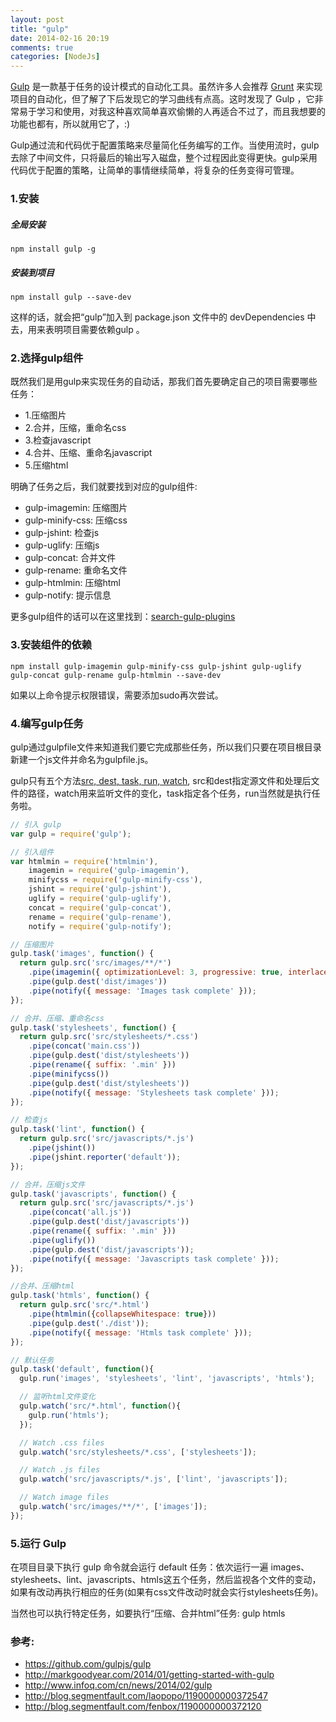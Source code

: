 ```yaml
---
layout: post
title: "gulp"
date: 2014-02-16 20:19
comments: true
categories: [NodeJs]
---
```


[Gulp](https://github.com/gulpjs/gulp) 是一款基于任务的设计模式的自动化工具。虽然许多人会推荐 [Grunt](https://github.com/gruntjs/grunt) 来实现项目的自动化，但了解了下后发现它的学习曲线有点高。这时发现了 Gulp ，它非常易于学习和使用，对我这种喜欢简单喜欢偷懒的人再适合不过了，而且我想要的功能也都有，所以就用它了，:)

Gulp通过流和代码优于配置策略来尽量简化任务编写的工作。当使用流时，gulp去除了中间文件，只将最后的输出写入磁盘，整个过程因此变得更快。gulp采用代码优于配置的策略，让简单的事情继续简单，将复杂的任务变得可管理。

<!-- more -->

### 1.安装
##### 全局安装
```
npm install gulp -g
```
##### 安装到项目
```
npm install gulp --save-dev
```
这样的话，就会把“gulp”加入到 package.json 文件中的 devDependencies 中去，用来表明项目需要依赖gulp 。

### 2.选择gulp组件
既然我们是用gulp来实现任务的自动话，那我们首先要确定自己的项目需要哪些任务：

* 1.压缩图片
* 2.合并，压缩，重命名css
* 3.检查javascript
* 4.合并、压缩、重命名javascript
* 5.压缩html

明确了任务之后，我们就要找到对应的gulp组件:

* gulp-imagemin: 压缩图片
* gulp-minify-css: 压缩css
* gulp-jshint: 检查js
* gulp-uglify: 压缩js
* gulp-concat: 合并文件
* gulp-rename: 重命名文件
* gulp-htmlmin: 压缩html
* gulp-notify: 提示信息

更多gulp组件的话可以在这里找到：[search-gulp-plugins](http://gratimax.github.io/search-gulp-plugins/)

### 3.安装组件的依赖
```
npm install gulp-imagemin gulp-minify-css gulp-jshint gulp-uglify gulp-concat gulp-rename gulp-htmlmin --save-dev 
```
如果以上命令提示权限错误，需要添加sudo再次尝试。

### 4.编写gulp任务
gulp通过gulpfile文件来知道我们要它完成那些任务，所以我们只要在项目根目录新建一个js文件并命名为gulpfile.js。

gulp只有五个方法[src, dest, task, run, watch](https://github.com/gulpjs/gulp/blob/master/docs/API.md),  src和dest指定源文件和处理后文件的路径，watch用来监听文件的变化，task指定各个任务，run当然就是执行任务啦。

```javascript gulpfile.js
// 引入 gulp
var gulp = require('gulp'); 

// 引入组件
var htmlmin = require('htmlmin'),
    imagemin = require('gulp-imagemin'),
    minifycss = require('gulp-minify-css'),
    jshint = require('gulp-jshint'),
    uglify = require('gulp-uglify'),
    concat = require('gulp-concat'),
    rename = require('gulp-rename'),
    notify = require('gulp-notify');

// 压缩图片
gulp.task('images', function() {
  return gulp.src('src/images/**/*')
    .pipe(imagemin({ optimizationLevel: 3, progressive: true, interlaced: true }))
    .pipe(gulp.dest('dist/images'))
    .pipe(notify({ message: 'Images task complete' }));
});

// 合并、压缩、重命名css
gulp.task('stylesheets', function() {
  return gulp.src('src/stylesheets/*.css')
    .pipe(concat('main.css'))
    .pipe(gulp.dest('dist/stylesheets'))
    .pipe(rename({ suffix: '.min' }))
    .pipe(minifycss())
    .pipe(gulp.dest('dist/stylesheets'))
    .pipe(notify({ message: 'Stylesheets task complete' }));
});

// 检查js
gulp.task('lint', function() {
  return gulp.src('src/javascripts/*.js')
    .pipe(jshint())
    .pipe(jshint.reporter('default'));
});

// 合并，压缩js文件
gulp.task('javascripts', function() {
  return gulp.src('src/javascripts/*.js')
    .pipe(concat('all.js'))
    .pipe(gulp.dest('dist/javascripts'))
    .pipe(rename({ suffix: '.min' }))
    .pipe(uglify())
    .pipe(gulp.dest('dist/javascripts'));
    .pipe(notify({ message: 'Javascripts task complete' }));
});

//合并、压缩html
gulp.task('htmls', function() {
  return gulp.src('src/*.html')
    .pipe(htmlmin({collapseWhitespace: true}))
    .pipe(gulp.dest('./dist'));
    .pipe(notify({ message: 'Htmls task complete' }));
});

// 默认任务
gulp.task('default', function(){
  gulp.run('images', 'stylesheets', 'lint', 'javascripts', 'htmls');

  // 监听html文件变化
  gulp.watch('src/*.html', function(){
    gulp.run('htmls');
  });

  // Watch .css files
  gulp.watch('src/stylesheets/*.css', ['stylesheets']);

  // Watch .js files
  gulp.watch('src/javascripts/*.js', ['lint', 'javascripts']);

  // Watch image files
  gulp.watch('src/images/**/*', ['images']);
});
```

### 5.运行 Gulp
在项目目录下执行 gulp 命令就会运行 default 任务：依次运行一遍 images、stylesheets、lint、javascripts、htmls这五个任务，然后监视各个文件的变动，如果有改动再执行相应的任务(如果有css文件改动时就会实行stylesheets任务)。

当然也可以执行特定任务，如要执行“压缩、合并html”任务: gulp htmls


### 参考:
* https://github.com/gulpjs/gulp
* http://markgoodyear.com/2014/01/getting-started-with-gulp
* http://www.infoq.com/cn/news/2014/02/gulp
* http://blog.segmentfault.com/laopopo/1190000000372547
* http://blog.segmentfault.com/fenbox/1190000000372120
